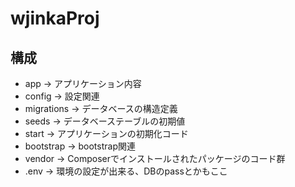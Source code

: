 # wjinkaProj

## 構成
* app -> アプリケーション内容
* config -> 設定関連
* migrations -> データベースの構造定義
* seeds -> データベーステーブルの初期値
* start -> アプリケーションの初期化コード
* bootstrap -> bootstrap関連
* vendor -> Composerでインストールされたパッケージのコード群
* .env -> 環境の設定が出来る、DBのpassとかもここ


